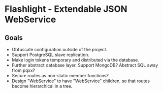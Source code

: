 # Flashlight - Extendable JSON WebService

## Goals

- Obfuscate configuration outside of the project.
- Support PostgreSQL slave replication.
- Make login tokens temporary and distributed via the database.
- Further abstract database layer. Support MongoDB? Abstract SQL away from pqxx?
- Secure routes as non-static member functions?
- Design "WebService" to have "WebService" children, so that routes become hierarchical in a tree.
